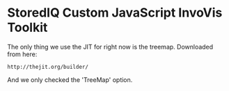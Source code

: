 # StoredIQ Custom JavaScript InvoVis Toolkit

The only thing we use the JIT for right now is the treemap.  Downloaded from
here:

    http://thejit.org/builder/

And we only checked the 'TreeMap' option.
